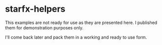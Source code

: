 # starfx-helpers

This examples are not ready for use as they are presented here.
I published them for demonstration purposes only.

I'll come back later and pack them in a working and ready to use form.
